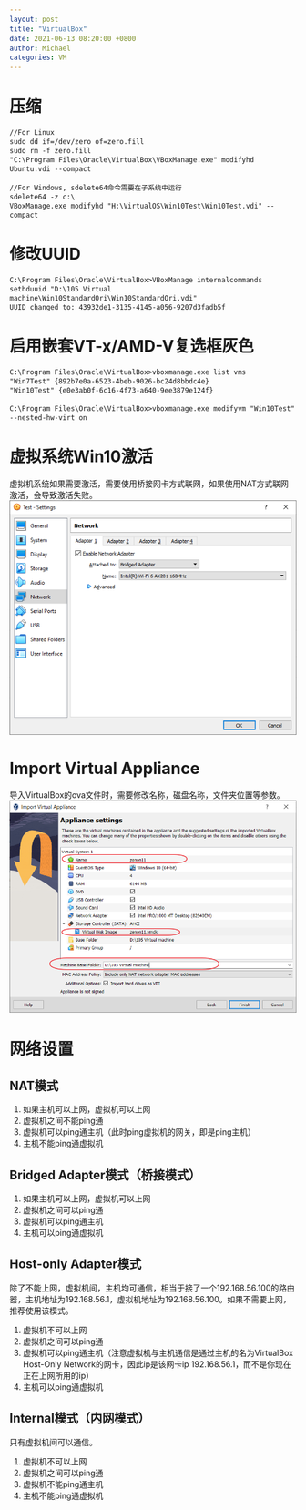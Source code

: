 ```yaml
---
layout: post
title: "VirtualBox"
date: 2021-06-13 08:20:00 +0800
author: Michael
categories: VM
---
```


# 压缩
	//For Linux
	sudo dd if=/dev/zero of=zero.fill
	sudo rm -f zero.fill
	"C:\Program Files\Oracle\VirtualBox\VBoxManage.exe" modifyhd Ubuntu.vdi --compact

	//For Windows, sdelete64命令需要在子系统中运行
	sdelete64 -z c:\
	VBoxManage.exe modifyhd "H:\VirtualOS\Win10Test\Win10Test.vdi" --compact

# 修改UUID
	C:\Program Files\Oracle\VirtualBox>VBoxManage internalcommands sethduuid "D:\105 Virtual machine\Win10StandardOri\Win10StandardOri.vdi"
	UUID changed to: 43932de1-3135-4145-a056-9207d3fadb5f

# 启用嵌套VT-x/AMD-V复选框灰色
	C:\Program Files\Oracle\VirtualBox>vboxmanage.exe list vms
	"Win7Test" {892b7e0a-6523-4beb-9026-bc24d8bbdc4e}
	"Win10Test" {e0e3ab0f-6c16-4f73-a640-9ee3879e124f}
	
	C:\Program Files\Oracle\VirtualBox>vboxmanage.exe modifyvm "Win10Test" --nested-hw-virt on

# 虚拟系统Win10激活
虚拟机系统如果需要激活，需要使用桥接网卡方式联网，如果使用NAT方式联网激活，会导致激活失败。  
![日志文件夹](/assets/windows/ActivateWin10InVirtualOKByBridgedAdapter.png)  

# Import Virtual Appliance
导入VirtualBox的ova文件时，需要修改名称，磁盘名称，文件夹位置等参数。  
![日志文件夹](/assets/vm/ImportVirtualAppliance.png)  

# 网络设置
## NAT模式
1. 如果主机可以上网，虚拟机可以上网
2. 虚拟机之间不能ping通
3. 虚拟机可以ping通主机（此时ping虚拟机的网关，即是ping主机）
4. 主机不能ping通虚拟机

## Bridged Adapter模式（桥接模式）
1. 如果主机可以上网，虚拟机可以上网
2. 虚拟机之间可以ping通
3. 虚拟机可以ping通主机
4. 主机可以ping通虚拟机

## Host-only Adapter模式
除了不能上网，虚拟机间，主机均可通信，相当于接了一个192.168.56.100的路由器，主机地址为192.168.56.1，虚拟机地址为192.168.56.100。如果不需要上网，推荐使用该模式。

1. 虚拟机不可以上网
2. 虚拟机之间可以ping通
3. 虚拟机可以ping通主机（注意虚拟机与主机通信是通过主机的名为VirtualBox Host-Only Network的网卡，因此ip是该网卡ip 192.168.56.1，而不是你现在正在上网所用的ip）
4. 主机可以ping通虚拟机

## Internal模式（内网模式）
只有虚拟机间可以通信。

1. 虚拟机不可以上网
2. 虚拟机之间可以ping通
3. 虚拟机不能ping通主机
4. 主机不能ping通虚拟机
